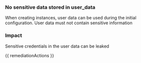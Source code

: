 
### No sensitive data stored in user_data

When creating instances, user data can be used during the initial configuration. User data must not contain sensitive information

### Impact
Sensitive credentials in the user data can be leaked

<!-- DO NOT CHANGE -->
{{ remediationActions }}

